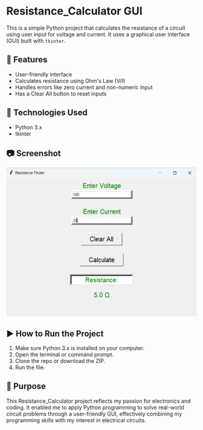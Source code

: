 # Resistance_Calculator GUI

This is a simple Python project that calculates the resistance of a circuit using user input for voltage and current. It uses a graphical user interface (GUI) built with `tkinter`.

## 📌 Features
- User-friendly interface
- Calculates resistance using Ohm's Law (V/I)
- Handles errors like zero current and non-numeric input
- Has a Clear All button to reset inputs

## 🧠 Technologies Used
- Python 3.x
- tkinter

## 📷 Screenshot
![Screenshot](screenshot_of_project.png)

## ▶️ How to Run the Project
1. Make sure Python 3.x is installed on your computer.
2. Open the terminal or command prompt.
3. Clone the repo or download the ZIP.
4. Run the file.
   
## 🎯 Purpose
This Resistance_Calculator project reflects my passion for electronics and coding. It enabled me to apply Python programming to solve real-world circuit problems through a user-friendly GUI, effectively combining my programming skills with my interest in electrical circuits.
